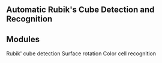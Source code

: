 Automatic Rubik's Cube Detection and Recognition
------------------------------------------------

Modules
-------
Rubik' cube detection
Surface rotation
Color cell recognition

